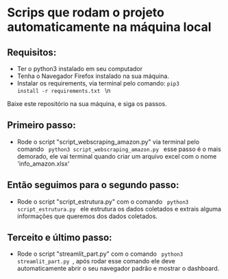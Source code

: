  
# Scrips que rodam o projeto automaticamente na máquina local </h1>

## Requisitos: 
- Ter o python3 instalado em seu computador  
- Tenha o Navegador Firefox instalado na sua máquina.  
- Instalar os requirements, via terminal pelo comando: <code>pip3 install -r requirements.txt </code>  \n

 Baixe este repositório na sua máquina, e siga os passos.
## Primeiro passo: 
- Rode o script "script_webscraping_amazon.py" via terminal pelo comando <code> python3 script_webscraping_amazon.py </code>
esse passo é o mais demorado, ele vai terminal quando criar um arquivo excel com o nome 'info_amazon.xlsx'
 
## Então seguimos para o segundo passo:
- Rode o script "script_estrutura.py" com o comando <code> python3 script_estrutura.py </code> ele estrutura os dados coletados e extrais alguma informações que queremos dos dados coletados.
 
## Terceito e último passo:
- Rode o script "streamlit_part.py" com o comando <code> python3 streamlit_part.py </code>, após rodar esse comando ele deve automaticamente abrir o seu navegador padrão e mostrar o dashboard.

